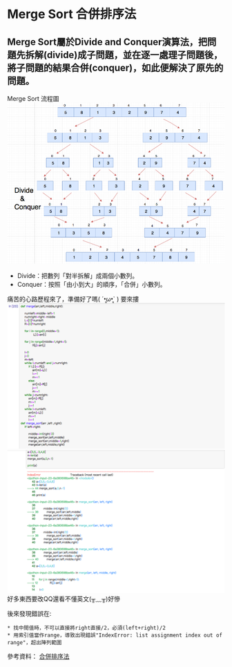# Merge Sort 合併排序法
## Merge Sort屬於Divide and Conquer演算法，把問題先拆解(divide)成子問題，並在逐一處理子問題後，將子問題的結果合併(conquer)，如此便解決了原先的問題。

Merge Sort 流程圖
![image](https://github.com/06170228/my-note/blob/master/Image/Merge%20sort.png)

* Divide：把數列「對半拆解」成兩個小數列。
* Conquer：按照「由小到大」的順序，「合併」小數列。

痛苦的心路歷程來了，準備好了嗎( ´•̥̥̥ω•̥̥̥` ) 要來摟
![image](https://github.com/06170228/my-note/blob/master/Image/merge%E6%AD%B7%E7%A8%8B%E3%84%A7.png)
![image](https://github.com/06170228/my-note/blob/master/Image/merge%E6%AD%B7%E7%A8%8B%E4%BA%8C.png)
好多東西要改QQ還看不懂英文(╥﹏╥)好慘

後來發現錯誤在:

    * 找中間值時，不可以直接將right直接/2，必須(left+right)/2
    * 用索引值當作range，導致出現錯誤"IndexError: list assignment index out of range"，超出陣列範圍

參考資料： [合併排序法](https://medium.com/appworks-school/初學者學演算法-排序法進階-合併排序法-6252651c6f7e)

